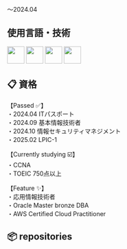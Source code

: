 〜2024.04 

## 使用言語・技術
<p align="left">
  <img src="https://cdn.simpleicons.org/react/61DAFB" width="40" />
  <img src="https://cdn.simpleicons.org/typescript/3178C6" width="40" />
  <img src="https://cdn.simpleicons.org/laravel/FF2D20" width="40" />
  <img src="https://cdn.simpleicons.org/docker/2496ED" width="40" />
</p>

## :clipboard: 資格 <br>
【Passed :white_check_mark:】	 <br>
・2024.04 ITパスポート <br>
・2024.09 基本情報技術者 <br>
・2024.10 情報セキュリティマネジメント <br>
・2025.02 LPIC-1 <br>

【Currently studying :ballot_box_with_check:】 <br>
・CCNA <br>
・TOEIC 750点以上 <br>

【Feature :sparkles:】 <br>
・応用情報技術者 <br>
・Oracle Master bronze DBA <br>
・AWS Certified Cloud Practitioner <br>

## :package: repositories <br>
